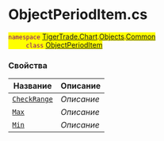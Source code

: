 
# ObjectPeriodItem.cs
<mark style="color:purple;">`namespace` [TigerTrade.Chart](../../../../TigerTrade.Chart.md).[Objects](../../../../TigerTrade.Chart/Objects.md).[Common](../../../../TigerTrade.Chart/Objects/Common.md)  
&nbsp;&nbsp;&nbsp;&nbsp;&nbsp;&nbsp;&nbsp;&nbsp;&nbsp;`class` [ObjectPeriodItem](../ObjectPeriodItem.cs.md)

### Свойства
| Название | Описание |
| --- | --- |
| [`CheckRange`](./Свойства/CheckRange.md) | *Описание* |
| [`Max`](./Свойства/Max.md) | *Описание* |
| [`Min`](./Свойства/Min.md) | *Описание* |
